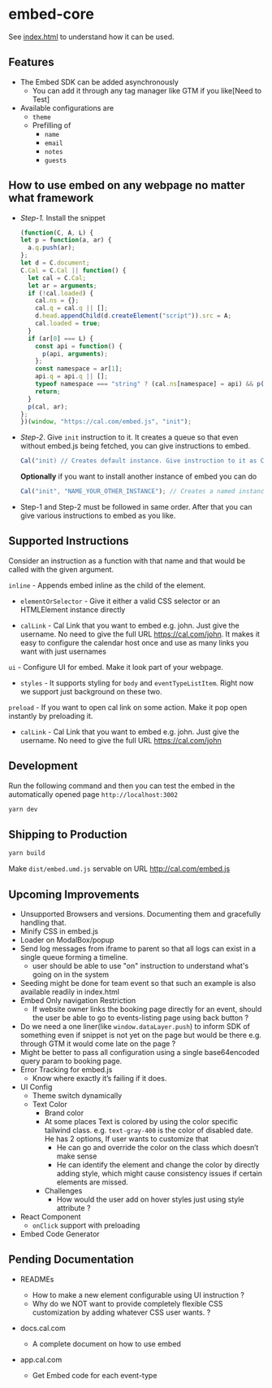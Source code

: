 # embed-core

See [index.html](index.html) to understand how it can be used.

## Features

- The Embed SDK can be added asynchronously
  - You can add it through any tag manager like GTM if you like[Need to Test]
- Available configurations are
  - `theme`
  - Prefilling of
    - `name`
    - `email`
    - `notes`
    - `guests`

## How to use embed on any webpage no matter what framework

- _Step-1._ Install the snippet

    ```javascript
    (function(C, A, L) {
    let p = function(a, ar) {
      a.q.push(ar);
    };
    let d = C.document;
    C.Cal = C.Cal || function() {
      let cal = C.Cal;
      let ar = arguments;
      if (!cal.loaded) {
        cal.ns = {};
        cal.q = cal.q || [];
        d.head.appendChild(d.createElement("script")).src = A;
        cal.loaded = true;
      }
      if (ar[0] === L) {
        const api = function() {
          p(api, arguments);
        };
        const namespace = ar[1];
        api.q = api.q || [];
        typeof namespace === "string" ? (cal.ns[namespace] = api) && p(api, ar) : p(cal, ar);
        return;
      }
      p(cal, ar);
    };
  })(window, "https://cal.com/embed.js", "init");
  ```

- _Step-2_. Give `init` instruction to it. It creates a queue so that even without embed.js being fetched, you can give instructions to embed.

    ```javascript
    Cal("init) // Creates default instance. Give instruction to it as Cal("instruction")
    ```

    **Optionally** if you want to install another instance of embed you can do

    ```javascript
    Cal("init", "NAME_YOUR_OTHER_INSTANCE"); // Creates a named instance. Give instructions to it as Cal.ns.NAME_YOUR_OTHER_INSTANCE("instruction")
    ```

- Step-1 and Step-2 must be followed in same order. After that you can give various instructions to embed as you like.

## Supported Instructions

Consider an instruction as a function with that name and that would be called with the given argument.

`inline` - Appends embed inline as the child of the element.

- `elementOrSelector` - Give it either a valid CSS selector or an HTMLElement instance directly

- `calLink` - Cal Link that you want to embed e.g. john. Just give the username. No need to give the full URL <https://cal.com/john>. It makes it easy to configure the calendar host once and use as many links you want with just usernames

`ui` - Configure UI for embed. Make it look part of your webpage.

- `styles` - It supports styling for `body` and `eventTypeListItem`. Right now we support just background on these two.

`preload` - If you want to open cal link on some action. Make it pop open instantly by preloading it.

- `calLink` - Cal Link that you want to embed e.g. john. Just give the username. No need to give the full URL <https://cal.com/john>

## Development

Run the following command and then you can test the embed in the automatically opened page `http://localhost:3002`

```bash
yarn dev
```

## Shipping to Production

```bash
yarn build
```

Make `dist/embed.umd.js` servable on URL <http://cal.com/embed.js>

## Upcoming Improvements

- Unsupported Browsers and versions. Documenting them and gracefully handling that.
- Minify CSS in embed.js
- Loader on ModalBox/popup
- Send log messages from iframe to parent so that all logs can exist in a single queue forming a timeline.
  - user should be able to use "on" instruction to understand what's going on in the system
- Seeding might be done for team event so that such an example is also available readily in index.html
- Embed Only navigation Restriction
  - If website owner links the booking page directly for an event, should the user be able to go to events-listing page using back button ?
- Do we need a one liner(like `window.dataLayer.push`) to inform SDK of something even if snippet is not yet on the page but would be there e.g. through GTM it would come late on the page ?
- Might be better to pass all configuration using a single base64encoded query param to booking page.
- Error Tracking for embed.js
  - Know where exactly it’s failing if it does.
- UI Config
  - Theme switch dynamically
  - Text Color
    - Brand color
    - At some places Text is colored by using the color specific tailwind class. e.g. `text-gray-400` is the color of disabled date. He has 2 options, If user wants to customize that
      - He can go and override the color on the class which doesn’t make sense
      - He can identify the element and change the color by directly adding style, which might cause consistency issues if certain elements are missed.
    - Challenges
      - How would the user add on hover styles just using style attribute ?
- React Component
  - `onClick` support with preloading
- Embed Code Generator

## Pending Documentation

- READMEs
  - How to make a new element configurable using UI instruction ?
  - Why do we NOT want to provide completely flexible CSS customization by adding whatever CSS user wants. ?

- docs.cal.com
  - A complete document on how to use embed

- app.cal.com
  - Get Embed code for each event-type
